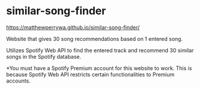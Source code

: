 # similar-song-finder
https://matthewperrywa.github.io/similar-song-finder/

Website that gives 30 song recommendations based on 1 entered song.

Utilizes Spotify Web API to find the entered track and recommend 30 similar songs in the Spotify database.

*You must have a Spotify Premium account for this website to work. This is because Spotify Web API restricts certain functionalities to Premium accounts.
